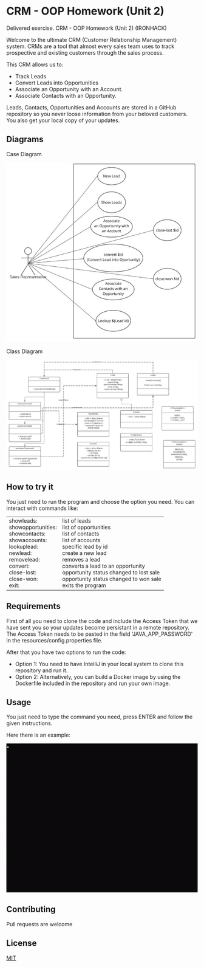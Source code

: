 # CRM - OOP Homework (Unit 2)

Delivered exercise. CRM - OOP Homework (Unit 2) (IRONHACK)

Welcome to the ultimate CRM (Customer Relationship Management) system. CRMs are a tool that almost every sales team uses to track prospective and existing customers through the sales process.

This CRM allows us to:

- Track Leads
- Convert Leads into Opportunities
- Associate an Opportunity with an Account.
- Associate Contacts with an Opportunity.

Leads, Contacts, Opportunities and Accounts are stored in a GitHub repository so you never loose information from your beloved customers. You also get your local copy of your updates.

## Diagrams

Case Diagram

![Case Diagram](case-diagram.jpg "Case diagram")

Class Diagram

![Class Diagram](class-diagram.jpg "Class diagram")

## How to try it

You just need to run the program and choose the option you need.
You can interact with commands like:

<table border="0">
 <tr style="border: none!important;">
    <td style="border: none!important;">
showleads: <br>
showopportunities: <br>
showcontacts: <br>
showaccounts: <br>
lookuplead: <br>
newlead: <br>
removelead: <br>
convert: <br>
close-lost: <br>
close-won: <br>
exit: <br>
</td>
    <td style="border: none!important;">
list of leads<br>
list of opportunities<br>
list of contacts<br>
list of accounts<br>
specific lead by id<br>
create a new lead<br>
removes a lead<br>
converts a lead to an opportunity<br>
opportunity status changed to lost sale<br>
opportunity status changed to won sale<br>
exits the program<br>
</td>
 </tr>
</table>

## Requirements

First of all you need to clone the code and include the Access Token that we have sent you so your updates become persistant in a remote repository. The Access Token needs to be pasted in the field 'JAVA_APP_PASSWORD' in the resources/config.properties file.

After that you have two options to run the code:
- Option 1: You need to have IntelliJ in your local system to clone this repository and run it.
- Option 2: Alternatively, you can build a Docker image by using the Dockerfile included in the repository and run your own image.

## Usage

You just need to type the command you need, press ENTER and follow the given instructions.

Here there is an example:

![example](example.gif "Example CLI")

## Contributing

Pull requests are welcome

## License

[MIT](LICENSE.txt)
